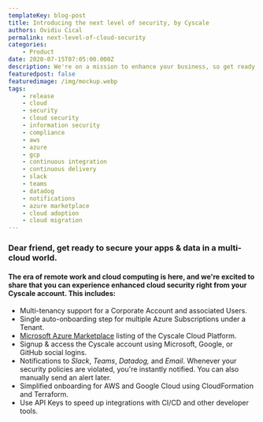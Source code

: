 ```yaml
---
templateKey: blog-post
title: Introducing the next level of security, by Cyscale
authors: Ovidiu Cical
permalink: next-level-of-cloud-security
categories:
    - Product
date: 2020-07-15T07:05:00.000Z
description: We're on a mission to enhance your business, so get ready to embrace the digital future and secure your apps & data in a multi-cloud world!
featuredpost: false
featuredimage: /img/mockup.webp
tags:
    - release
    - cloud
    - security
    - cloud security
    - information security
    - compliance
    - aws
    - azure
    - gcp
    - continuous integration
    - continuous delivery
    - slack
    - teams
    - datadog
    - notifications
    - azure marketplace
    - cloud adoption
    - cloud migration
---
```


### Dear friend, get ready to secure your apps & data in a multi-cloud world.

#### The era of remote work and cloud computing is here, and we're excited to share that you can experience enhanced cloud security right from your Cyscale account. This includes:

-   Multi-tenancy support for a Corporate Account and associated Users.
-   Single auto-onboarding step for multiple Azure Subscriptions under a Tenant.
-   [Microsoft Azure Marketplace](https://azuremarketplace.microsoft.com/en-us/marketplace/apps/cyscale.power-cloud-saas-basic) listing of the Cyscale Cloud Platform.
-   Signup & access the Cyscale account using Microsoft, Google, or GitHub social logins.
-   Notifications to _Slack_, _Teams_, _Datadog,_ and _Email_. Whenever your security policies are violated, you're instantly notified. You can also manually send an alert later.
-   Simplified onboarding for AWS and Google Cloud using CloudFormation and Terraform.
-   Use API Keys to speed up integrations with CI/CD and other developer tools.
